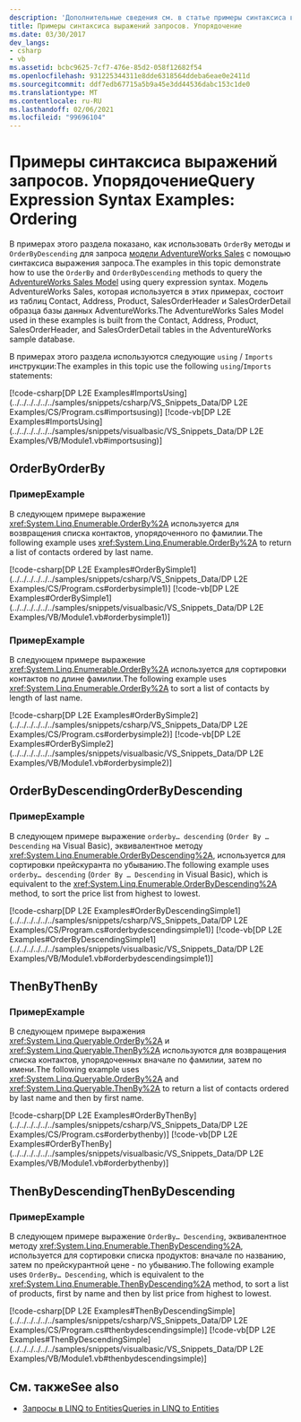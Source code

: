 ```yaml
---
description: 'Дополнительные сведения см. в статье примеры синтаксиса выражений запросов: упорядочение'
title: Примеры синтаксиса выражений запросов. Упорядочение
ms.date: 03/30/2017
dev_langs:
- csharp
- vb
ms.assetid: bcbc9625-7cf7-476e-85d2-058f12682f54
ms.openlocfilehash: 931225344311e8dde6318564ddeba6eae0e2411d
ms.sourcegitcommit: ddf7edb67715a5b9a45e3dd44536dabc153c1de0
ms.translationtype: MT
ms.contentlocale: ru-RU
ms.lasthandoff: 02/06/2021
ms.locfileid: "99696104"
---
```

# <a name="query-expression-syntax-examples-ordering"></a><span data-ttu-id="b34a4-103">Примеры синтаксиса выражений запросов. Упорядочение</span><span class="sxs-lookup"><span data-stu-id="b34a4-103">Query Expression Syntax Examples: Ordering</span></span>

<span data-ttu-id="b34a4-104">В примерах этого раздела показано, как использовать `OrderBy` методы и `OrderByDescending` для запроса [модели AdventureWorks Sales](https://github.com/Microsoft/sql-server-samples/releases/tag/adventureworks) с помощью синтаксиса выражения запроса.</span><span class="sxs-lookup"><span data-stu-id="b34a4-104">The examples in this topic demonstrate how to use the `OrderBy` and `OrderByDescending` methods to query the [AdventureWorks Sales Model](https://github.com/Microsoft/sql-server-samples/releases/tag/adventureworks) using query expression syntax.</span></span> <span data-ttu-id="b34a4-105">Модель AdventureWorks Sales, которая используется в этих примерах, состоит из таблиц Contact, Address, Product, SalesOrderHeader и SalesOrderDetail образца базы данных AdventureWorks.</span><span class="sxs-lookup"><span data-stu-id="b34a4-105">The AdventureWorks Sales Model used in these examples is built from the Contact, Address, Product, SalesOrderHeader, and SalesOrderDetail tables in the AdventureWorks sample database.</span></span>  
  
 <span data-ttu-id="b34a4-106">В примерах этого раздела используются следующие `using` / `Imports` инструкции:</span><span class="sxs-lookup"><span data-stu-id="b34a4-106">The examples in this topic use the following `using`/`Imports` statements:</span></span>  
  
 [!code-csharp[DP L2E Examples#ImportsUsing](../../../../../../samples/snippets/csharp/VS_Snippets_Data/DP L2E Examples/CS/Program.cs#importsusing)]
 [!code-vb[DP L2E Examples#ImportsUsing](../../../../../../samples/snippets/visualbasic/VS_Snippets_Data/DP L2E Examples/VB/Module1.vb#importsusing)]  
  
## <a name="orderby"></a><span data-ttu-id="b34a4-107">OrderBy</span><span class="sxs-lookup"><span data-stu-id="b34a4-107">OrderBy</span></span>  
  
### <a name="example"></a><span data-ttu-id="b34a4-108">Пример</span><span class="sxs-lookup"><span data-stu-id="b34a4-108">Example</span></span>  

 <span data-ttu-id="b34a4-109">В следующем примере выражение <xref:System.Linq.Enumerable.OrderBy%2A> используется для возвращения списка контактов, упорядоченного по фамилии.</span><span class="sxs-lookup"><span data-stu-id="b34a4-109">The following example uses <xref:System.Linq.Enumerable.OrderBy%2A> to return a list of contacts ordered by last name.</span></span>  
  
 [!code-csharp[DP L2E Examples#OrderBySimple1](../../../../../../samples/snippets/csharp/VS_Snippets_Data/DP L2E Examples/CS/Program.cs#orderbysimple1)]
 [!code-vb[DP L2E Examples#OrderBySimple1](../../../../../../samples/snippets/visualbasic/VS_Snippets_Data/DP L2E Examples/VB/Module1.vb#orderbysimple1)]  
  
### <a name="example"></a><span data-ttu-id="b34a4-110">Пример</span><span class="sxs-lookup"><span data-stu-id="b34a4-110">Example</span></span>  

 <span data-ttu-id="b34a4-111">В следующем примере выражение <xref:System.Linq.Enumerable.OrderBy%2A> используется для сортировки контактов по длине фамилии.</span><span class="sxs-lookup"><span data-stu-id="b34a4-111">The following example uses <xref:System.Linq.Enumerable.OrderBy%2A> to sort a list of contacts by length of last name.</span></span>  
  
 [!code-csharp[DP L2E Examples#OrderBySimple2](../../../../../../samples/snippets/csharp/VS_Snippets_Data/DP L2E Examples/CS/Program.cs#orderbysimple2)]
 [!code-vb[DP L2E Examples#OrderBySimple2](../../../../../../samples/snippets/visualbasic/VS_Snippets_Data/DP L2E Examples/VB/Module1.vb#orderbysimple2)]  
  
## <a name="orderbydescending"></a><span data-ttu-id="b34a4-112">OrderByDescending</span><span class="sxs-lookup"><span data-stu-id="b34a4-112">OrderByDescending</span></span>  
  
### <a name="example"></a><span data-ttu-id="b34a4-113">Пример</span><span class="sxs-lookup"><span data-stu-id="b34a4-113">Example</span></span>  

 <span data-ttu-id="b34a4-114">В следующем примере выражение `orderby… descending` (`Order By … Descending` на Visual Basic), эквивалентное методу <xref:System.Linq.Enumerable.OrderByDescending%2A>, используется для сортировки прейскуранта по убыванию.</span><span class="sxs-lookup"><span data-stu-id="b34a4-114">The following example uses `orderby… descending` (`Order By … Descending` in Visual Basic), which is equivalent to the <xref:System.Linq.Enumerable.OrderByDescending%2A> method, to sort the price list from highest to lowest.</span></span>  
  
 [!code-csharp[DP L2E Examples#OrderByDescendingSimple1](../../../../../../samples/snippets/csharp/VS_Snippets_Data/DP L2E Examples/CS/Program.cs#orderbydescendingsimple1)]
 [!code-vb[DP L2E Examples#OrderByDescendingSimple1](../../../../../../samples/snippets/visualbasic/VS_Snippets_Data/DP L2E Examples/VB/Module1.vb#orderbydescendingsimple1)]  
  
## <a name="thenby"></a><span data-ttu-id="b34a4-115">ThenBy</span><span class="sxs-lookup"><span data-stu-id="b34a4-115">ThenBy</span></span>  
  
### <a name="example"></a><span data-ttu-id="b34a4-116">Пример</span><span class="sxs-lookup"><span data-stu-id="b34a4-116">Example</span></span>  

 <span data-ttu-id="b34a4-117">В следующем примере выражения <xref:System.Linq.Queryable.OrderBy%2A> и <xref:System.Linq.Queryable.ThenBy%2A> используются для возвращения списка контактов, упорядоченных вначале по фамилии, затем по имени.</span><span class="sxs-lookup"><span data-stu-id="b34a4-117">The following example uses <xref:System.Linq.Queryable.OrderBy%2A> and <xref:System.Linq.Queryable.ThenBy%2A> to return a list of contacts ordered by last name and then by first name.</span></span>  
  
 [!code-csharp[DP L2E Examples#OrderByThenBy](../../../../../../samples/snippets/csharp/VS_Snippets_Data/DP L2E Examples/CS/Program.cs#orderbythenby)]
 [!code-vb[DP L2E Examples#OrderByThenBy](../../../../../../samples/snippets/visualbasic/VS_Snippets_Data/DP L2E Examples/VB/Module1.vb#orderbythenby)]  
  
## <a name="thenbydescending"></a><span data-ttu-id="b34a4-118">ThenByDescending</span><span class="sxs-lookup"><span data-stu-id="b34a4-118">ThenByDescending</span></span>  
  
### <a name="example"></a><span data-ttu-id="b34a4-119">Пример</span><span class="sxs-lookup"><span data-stu-id="b34a4-119">Example</span></span>  

 <span data-ttu-id="b34a4-120">В следующем примере выражение `OrderBy… Descending`, эквивалентное методу <xref:System.Linq.Enumerable.ThenByDescending%2A>, используется для сортировки списка продуктов: вначале по названию, затем по прейскурантной цене - по убыванию.</span><span class="sxs-lookup"><span data-stu-id="b34a4-120">The following example uses `OrderBy… Descending`, which is equivalent to the <xref:System.Linq.Enumerable.ThenByDescending%2A> method, to sort a list of products, first by name and then by list price from highest to lowest.</span></span>  
  
 [!code-csharp[DP L2E Examples#ThenByDescendingSimple](../../../../../../samples/snippets/csharp/VS_Snippets_Data/DP L2E Examples/CS/Program.cs#thenbydescendingsimple)]
 [!code-vb[DP L2E Examples#ThenByDescendingSimple](../../../../../../samples/snippets/visualbasic/VS_Snippets_Data/DP L2E Examples/VB/Module1.vb#thenbydescendingsimple)]  
  
## <a name="see-also"></a><span data-ttu-id="b34a4-121">См. также</span><span class="sxs-lookup"><span data-stu-id="b34a4-121">See also</span></span>

- [<span data-ttu-id="b34a4-122">Запросы в LINQ to Entities</span><span class="sxs-lookup"><span data-stu-id="b34a4-122">Queries in LINQ to Entities</span></span>](queries-in-linq-to-entities.md)
